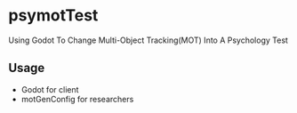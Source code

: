 # psymotTest
Using Godot To Change Multi-Object Tracking(MOT) Into A Psychology Test

## Usage
- Godot for client
- motGenConfig for researchers
